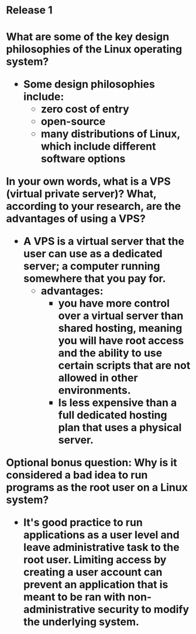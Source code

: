 <h1>Release 1<h1>

What are some of the key design philosophies of the Linux operating system?
- Some design philosophies include:
  * zero cost of entry
  * open-source
  * many distributions of Linux, which include different software options

In your own words, what is a VPS (virtual private server)? What, according to your research, are the advantages of using a VPS?

- A VPS is a virtual server that the user can use as a dedicated server; a computer running somewhere that you pay for.
  - advantages:
    * you have more control over a virtual server than shared hosting, meaning you will have root access and the ability to use certain scripts that are not allowed in other environments.
    * Is less expensive than a full dedicated hosting plan that uses a physical server.


Optional bonus question: Why is it considered a bad idea to run programs as the root user on a Linux system?

- It's good practice to run applications as a user level and leave administrative task to the root user. Limiting access by creating a user account can prevent an application that is meant to be ran with non-administrative security to modify the underlying system. 
